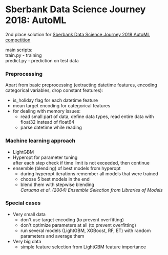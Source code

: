 # Sberbank Data Science Journey 2018: AutoML

2nd place solution for [Sberbank Data Science Journey 2018 AutoML competition](https://sdsj.sberbank.ai/2018/ru/contest.html)

main scripts:  
train.py - training <br/>
predict.py - prediction on test data

### Preprocessing

Apart from basic preprocessing (extracting datetime features, encoding categorical variables, drop constant features):
- is_holiday flag for each datetime feature
- mean target encoding for categorical features
- for dealing with memory issues:
  * read small part of data, define data types, read entire data with float32 instead of float64
  * parse datetime while reading

### Machine learning approach

- LightGBM
- Hyperopt for parameter tuning <br/>
after each step check if time limit is not exceeded, then continue
- ensemble (blending) of best models from hyperopt
  * during hyperopt iterations remember all models that were trained
  * choose 5 best models in the end
  * blend them with stepwise blending <br/>
  *Caruana et al. (2004) Ensemble Selection from Libraries of Models*
  
  
### Special cases

- Very small data
  * don't use target encoding (to prevent overfitting)
  * don't optimize parameters at all (to prevent overfitting)
  * run several models (LightGBM, XGBoost, RF, ET) with random parameters and average them
- Very big data
  * simple feature selection from LightGBM feature importance
